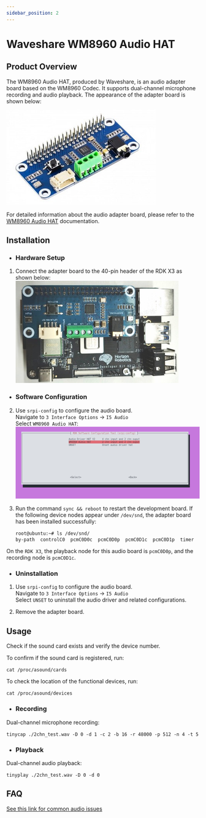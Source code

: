 ```yaml
---
sidebar_position: 2
---
```


# Waveshare WM8960 Audio HAT

## Product Overview
The WM8960 Audio HAT, produced by Waveshare, is an audio adapter board based on the WM8960 Codec. It supports dual-channel microphone recording and audio playback. The appearance of the adapter board is shown below:

![image-audio-wm8960](../../../../../../../static/img/03_Basic_Application/02_audio/image/image-audio-wm8960.jpg)

For detailed information about the audio adapter board, please refer to the [WM8960 Audio HAT](https://www.waveshare.net/wiki/WM8960_Audio_HAT) documentation.

## Installation

- ### Hardware Setup

1. Connect the adapter board to the 40-pin header of the RDK X3 as shown below:  
![image-wm8960-audio-hat-setup](../../../../../../../static/img/03_Basic_Application/02_audio/image/image-wm8960-audio-hat-setup.jpg)

- ### Software Configuration

2. Use `srpi-config` to configure the audio board.  
Navigate to `3 Interface Options` -> `I5 Audio`  
Select `WM8960 Audio HAT`:
![image-audio-driver-hat-config00](../../../../../../../static/img/03_Basic_Application/02_audio/image/image-audio-driver-hat-config01.png)  

3. Run the command `sync && reboot` to restart the development board. If the following device nodes appear under `/dev/snd`, the adapter board has been installed successfully:
    ```shell
    root@ubuntu:~# ls /dev/snd/
    by-path  controlC0  pcmC0D0c  pcmC0D0p  pcmC0D1c  pcmC0D1p  timer
    ```
On the `RDK X3`, the playback node for this audio board is `pcmC0D0p`, and the recording node is `pcmC0D1c`.

- ### Uninstallation
1. Use `srpi-config` to configure the audio board.  
Navigate to `3 Interface Options` -> `I5 Audio`  
Select `UNSET` to uninstall the audio driver and related configurations.

2. Remove the adapter board.

## Usage

Check if the sound card exists and verify the device number.

To confirm if the sound card is registered, run:
```
cat /proc/asound/cards 
```

To check the location of the functional devices, run:
```
cat /proc/asound/devices
```

- ### Recording
Dual-channel microphone recording:

```
tinycap ./2chn_test.wav -D 0 -d 1 -c 2 -b 16 -r 48000 -p 512 -n 4 -t 5
```

- ### Playback
Dual-channel audio playback:

```
tinyplay ./2chn_test.wav -D 0 -d 0
```

## FAQ
[See this link for common audio issues](../../../08_FAQ/04_multimedia.md)
